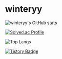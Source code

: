 # winteryy
![winteryy's GitHub stats](https://github-readme-stats.vercel.app/api?username=winteryy&show_icons=true&theme=dracula)

[![Solved.ac Profile](http://mazassumnida.wtf/api/generate_badge?boj=lhk9805)](https://solved.ac/lhk9805)

![Top Langs](https://github-readme-stats.vercel.app/api/top-langs/?username=winteryy&layout=compact&theme=dracula)

[![Tistory Badge](https://img.shields.io/badge/Tech%20Blog-555263?style=flat&logoColor=white)]("https://winterry.tistory.com/")
